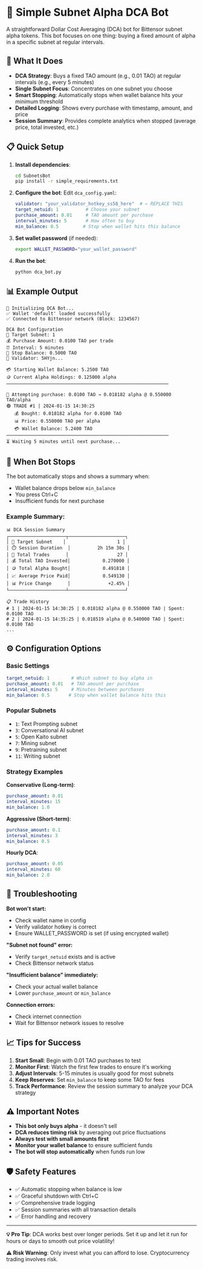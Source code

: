 # 🎯 Simple Subnet Alpha DCA Bot

A straightforward Dollar Cost Averaging (DCA) bot for Bittensor subnet alpha tokens. This bot focuses on one thing: buying a fixed amount of alpha in a specific subnet at regular intervals.

## 🚀 What It Does

- **DCA Strategy**: Buys a fixed TAO amount (e.g., 0.01 TAO) at regular intervals (e.g., every 5 minutes)
- **Single Subnet Focus**: Concentrates on one subnet you choose
- **Smart Stopping**: Automatically stops when wallet balance hits your minimum threshold
- **Detailed Logging**: Shows every purchase with timestamp, amount, and price
- **Session Summary**: Provides complete analytics when stopped (average price, total invested, etc.)

## 📋 Quick Setup

1. **Install dependencies**:
   ```bash
   cd SubnetsBot
   pip install -r simple_requirements.txt
   ```

2. **Configure the bot**:
   Edit `dca_config.yaml`:
   ```yaml
   validator: "your_validator_hotkey_ss58_here"  # ← REPLACE THIS
   target_netuid: 1          # Choose your subnet
   purchase_amount: 0.01     # TAO amount per purchase
   interval_minutes: 5       # How often to buy
   min_balance: 0.5         # Stop when wallet hits this balance
   ```

3. **Set wallet password** (if needed):
   ```bash
   export WALLET_PASSWORD="your_wallet_password"
   ```

4. **Run the bot**:
   ```bash
   python dca_bot.py
   ```

## 📊 Example Output

```
🚀 Initializing DCA Bot...
✅ Wallet 'default' loaded successfully
✅ Connected to Bittensor network (Block: 1234567)

DCA Bot Configuration
🎯 Target Subnet: 1
💰 Purchase Amount: 0.0100 TAO per trade
⏰ Interval: 5 minutes
🛑 Stop Balance: 0.5000 TAO
🔑 Validator: 5HYjn...

💳 Starting Wallet Balance: 5.2500 TAO
🪙 Current Alpha Holdings: 0.125000 alpha
────────────────────────────────────────────────────────────

🔄 Attempting purchase: 0.0100 TAO → 0.018182 alpha @ 0.550000 TAO/alpha
🟢 TRADE #1 | 2024-01-15 14:30:25
   💰 Bought: 0.018182 alpha for 0.0100 TAO
   📊 Price: 0.550000 TAO per alpha
   💳 Wallet Balance: 5.2400 TAO
────────────────────────────────────────────────────────────
⏳ Waiting 5 minutes until next purchase...
```

## 🛑 When Bot Stops

The bot automatically stops and shows a summary when:
- Wallet balance drops below `min_balance`
- You press Ctrl+C
- Insufficient funds for next purchase

### Example Summary:
```
📊 DCA Session Summary
┌─────────────────────┬─────────────────────┐
│ 🎯 Target Subnet    │                   1 │
│ ⏱️ Session Duration  │          2h 15m 30s │
│ 🔢 Total Trades      │                  27 │
│ 💰 Total TAO Invested│            0.270000 │
│ 🪙 Total Alpha Bought│            0.491818 │
│ 📈 Average Price Paid│            0.549130 │
│ 📊 Price Change      │              +2.45% │
└─────────────────────┴─────────────────────┘

📋 Trade History
# 1 | 2024-01-15 14:30:25 | 0.018182 alpha @ 0.550000 TAO | Spent: 0.0100 TAO
# 2 | 2024-01-15 14:35:25 | 0.018519 alpha @ 0.540000 TAO | Spent: 0.0100 TAO
...
```

## ⚙️ Configuration Options

### Basic Settings
```yaml
target_netuid: 1        # Which subnet to buy alpha in
purchase_amount: 0.01   # TAO amount per purchase
interval_minutes: 5     # Minutes between purchases
min_balance: 0.5       # Stop when wallet balance hits this
```

### Popular Subnets
- `1`: Text Prompting subnet
- `3`: Conversational AI subnet
- `5`: Open Kaito subnet
- `7`: Mining subnet
- `9`: Pretraining subnet
- `11`: Writing subnet

### Strategy Examples

**Conservative (Long-term)**:
```yaml
purchase_amount: 0.01
interval_minutes: 15
min_balance: 1.0
```

**Aggressive (Short-term)**:
```yaml
purchase_amount: 0.1
interval_minutes: 3
min_balance: 0.5
```

**Hourly DCA**:
```yaml
purchase_amount: 0.05
interval_minutes: 60
min_balance: 2.0
```

## 🔧 Troubleshooting

**Bot won't start:**
- Check wallet name in config
- Verify validator hotkey is correct
- Ensure WALLET_PASSWORD is set (if using encrypted wallet)

**"Subnet not found" error:**
- Verify `target_netuid` exists and is active
- Check Bittensor network status

**"Insufficient balance" immediately:**
- Check your actual wallet balance
- Lower `purchase_amount` or `min_balance`

**Connection errors:**
- Check internet connection
- Wait for Bittensor network issues to resolve

## 📈 Tips for Success

1. **Start Small**: Begin with 0.01 TAO purchases to test
2. **Monitor First**: Watch the first few trades to ensure it's working
3. **Adjust Intervals**: 5-15 minutes is usually good for most subnets
4. **Keep Reserves**: Set `min_balance` to keep some TAO for fees
5. **Track Performance**: Review the session summary to analyze your DCA strategy

## ⚠️ Important Notes

- **This bot only buys alpha** - it doesn't sell
- **DCA reduces timing risk** by averaging out price fluctuations
- **Always test with small amounts first**
- **Monitor your wallet balance** to ensure sufficient funds
- **The bot will stop automatically** when funds run low

## 🛡️ Safety Features

- ✅ Automatic stopping when balance is low
- ✅ Graceful shutdown with Ctrl+C
- ✅ Comprehensive trade logging
- ✅ Session summaries with all transaction details
- ✅ Error handling and recovery

---

**💡 Pro Tip**: DCA works best over longer periods. Set it up and let it run for hours or days to smooth out price volatility!

**⚠️ Risk Warning**: Only invest what you can afford to lose. Cryptocurrency trading involves risk. 
